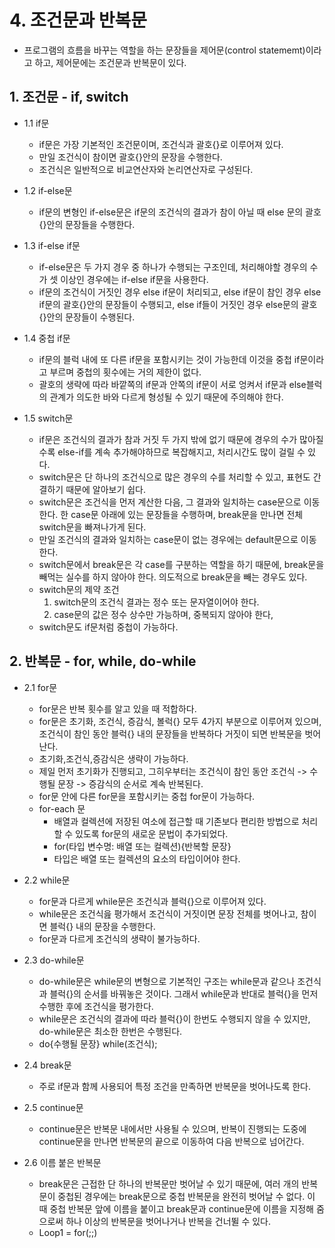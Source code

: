 # 4. 조건문과 반복문
+ 프로그램의 흐름을 바꾸는 역할을 하는 문장들을 제어문(control statememt)이라고 하고, 제어문에는 조건문과 반복문이 있다.
  
## 1. 조건문 - if, switch

+ 1.1 if문
  
  + if문은 가장 기본적인 조건문이며, 조건식과 괄호{}로 이루어져 있다.
  + 만일 조건식이 참이면 괄호{}안의 문장을 수행한다.
  + 조건식은 일반적으로 비교연산자와 논리연산자로 구성된다.

+ 1.2 if-else문
  + if문의 변형인 if-else문은 if문의 조건식의 결과가 참이 아닐 때 else 문의 괄호{}안의 문장들을 수행한다.

+ 1.3 if-else if문
  + if-else문은 두 가지 경우 중 하나가 수행되는 구조인데, 처리해야할 경우의 수가 셋 이상인 경우에는 if-else if문을 사용한다.
  + if문의 조건식이 거짓인 경우 else if문이 처리되고, else if문이 참인 경우 else if문의 괄호{}안의 문장들이 수행되고, else if들이 거짓인 경우 else문의 괄호{}안의 문장들이 수행된다.
 
+ 1.4 중첩 if문
  + if문의 블럭 내에 또 다른 if문을 포함시키는 것이 가능한데 이것을 중첩 if문이라고 부르며 중첩의 횟수에는 거의 제한이 없다.
  + 괄호의 생략에 따라 바깥쪽의 if문과 안쪽의 if문이 서로 엉켜서 if문과 else블럭의 관계가 의도한 바와 다르게 형성될 수 있기 때문에 주의해야 한다.
 
+ 1.5 switch문
  + if문은 조건식의 결과가 참과 거짓 두 가지 밖에 없기 때문에 경우의 수가 많아질수록 else-if를 계속 추가해야하므로 복잡해지고, 처리시간도 많이 걸릴 수 있다.
  + switch문은 단 하나의 조건식으로 많은 경우의 수를 처리할 수 있고, 표현도 간결하기 때문에 알아보기 쉽다.
  + switch문은 조건식을 먼저 계산한 다음, 그 결과와 일치하는 case문으로 이동한다. 한 case문 아래에 있는 문장들을 수행하며, break문을 만나면 전체 switch문을 빠져나가게 된다.
  + 만일 조건식의 결과와 일치하는 case문이 없는 경우에는 default문으로 이동한다.
  + switch문에서 break문은 각 case를 구분하는 역할을 하기 때문에, break문을 빼먹는 실수를 하지 않아야 한다. 의도적으로 break문을 빼는 경우도 있다.
  + switch문의 제약 조건
      1. switch문의 조건식 결과는 정수 또는 문자열이어야 한다.
      2. case문의 값은 정수 상수만 가능하며, 중복되지 않아야 한다,
  + switch문도 if문처럼 중첩이 가능하다. 

      
## 2. 반복문 - for, while, do-while

+ 2.1 for문
  + for문은 반복 횟수를 알고 있을 때 적합하다.
  + for문은 초기화, 조건식, 증감식, 볼럭{} 모두 4가지 부분으로 이루어져 있으며, 조건식이 참인 동안 블럭{} 내의 문장들을 반복하다 거짓이 되면 반복문을 벗어난다.
  + 초기화,조건식,증감식은 생략이 가능하다.
  + 제일 먼저 초기화가 진행되고, 그히우부터는 조건식이 참인 동안 조건식 -> 수행될 문장 -> 증감식의 순서로 계속 반복된다.
  + for문 안에 다른 for문을 포함시키는 중첩 for문이 가능하다.
  + for-each 문
    + 배열과 컬렉션에 저장된 여소에 접근할 때 기존보다 편리한 방법으로 처리할 수 있도록 for문의 새로운 문법이 추가되었다.
    + for(타입 변수명: 배열 또는 컬렉션){반복할 문장}
    + 타입은 배열 또는 컬렉션의 요소의 타입이어야 한다.

+ 2.2 while문
  + for문과 다르게 while문은 조건식과 블럭{}으로 이루어져 있다.
  + while문은 조건식읊 평가해서 조건식이 거짓이면 문장 전체를 벗어나고, 참이면 블럭{} 내의 문장을 수행한다.
  + for문과 다르게 조건식의 생략이 불가능하다.
 
+ 2.3 do-while문
  + do-while문은 while문의 변형으로 기본적인 구조는 while문과 같으나 조건식과 블럭{}의 순서를 바꿔놓은 것이다. 그래서 while문과 반대로 블럭{}을 먼저 수행한 후에 조건식을 평가한다.
  + while문은 조건식의 결과에 따라 블럭{}이 한번도 수행되지 않을 수 있지만, do-while문은 최소한 한번은 수행된다.
  + do{수행될 문장} while(조건식);

+ 2.4 break문
  + 주로 if문과 함께 사용되어 특정 조건을 만족하면 반복문을 벗어나도록 한다.

+ 2.5 continue문
  + continue문은 반복문 내에서만 사용될 수 있으며, 반복이 진행되는 도중에 continue문을 만나면 반복문의 끝으로 이동하여 다음 반복으로 넘어간다.
 
+ 2.6 이름 붙은 반복문
  + break문은 근접한 단 하나의 반복문만 벗어날 수 있기 때문에, 여러 개의 반복문이 중첩된 경우에는 break문으로 중첩 반복문을 완전히 벗어날 수 없다. 이 때 중첩 반복문 앞에 이름을 붙이고 break문과 continue문에 이름을 지정해 줌으로써 하나 이상의 반복문을 벗어나거나 반복을 건너뛸 수 있다.
  + Loop1 = for(;;)
